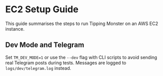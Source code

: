 # EC2 Setup Guide

This guide summarises the steps to run Tipping Monster on an AWS EC2 instance.

## Dev Mode and Telegram

Set `TM_DEV_MODE=1` or use the `--dev` flag with CLI scripts to avoid sending
real Telegram posts during tests. Messages are logged to `logs/dev/telegram.log`
instead.

